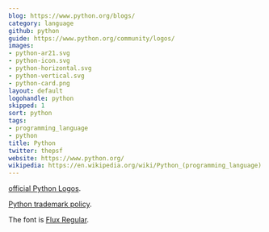 ```yaml
---
blog: https://www.python.org/blogs/
category: language
github: python
guide: https://www.python.org/community/logos/
images:
- python-ar21.svg
- python-icon.svg
- python-horizontal.svg
- python-vertical.svg
- python-card.png
layout: default
logohandle: python
skipped: 1
sort: python
tags:
- programming_language
- python
title: Python
twitter: thepsf
website: https://www.python.org/
wikipedia: https://en.wikipedia.org/wiki/Python_(programming_language)
---
```


[official Python Logos](http://www.python.org/community/logos/).

[Python trademark policy](http://www.python.org/psf/trademarks/).

The font is [Flux Regular](http://www.myfonts.com/fonts/t26/flux/regular/?refby=vectorlogozone).

